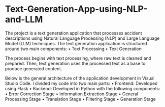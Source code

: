 ﻿# Text-Generation-App-using-NLP-and-LLM
The project is a text generation application that processes accident descriptions using Natural Language Processing (NLP) and Large Language Model (LLM) techniques.
The text generation application is structured around two main components:
• Text Processing
• Text Generation

The process begins with text processing, where raw text is cleaned and prepared. Then, text generation uses the processed text as a base to produce generated content.

Below is the general architecture of the application development in Visual Studio Code. I divided my code into two main parts:
 • Frontend: Developed using Flask
 • Backend: Developed in Python with the following components:
       • Error Correction Stage
       • Information Extraction Stage
       • General Processing Stage
       • Translation Stage
       • Filtering Stage
       • Generation Stage
